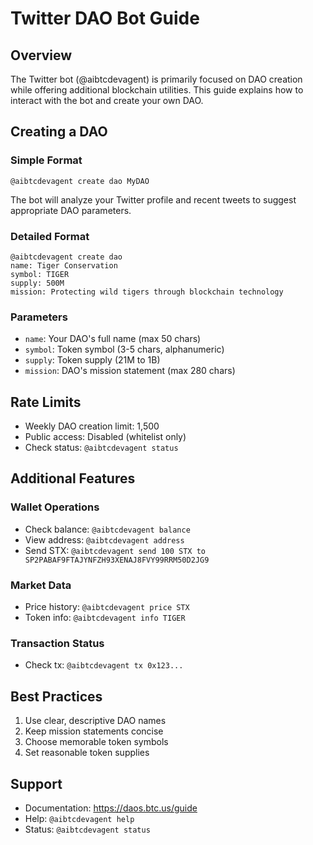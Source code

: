 # Twitter DAO Bot Guide

## Overview
The Twitter bot (@aibtcdevagent) is primarily focused on DAO creation while offering additional blockchain utilities. This guide explains how to interact with the bot and create your own DAO.

## Creating a DAO

### Simple Format
```
@aibtcdevagent create dao MyDAO
```
The bot will analyze your Twitter profile and recent tweets to suggest appropriate DAO parameters.

### Detailed Format
```
@aibtcdevagent create dao
name: Tiger Conservation
symbol: TIGER
supply: 500M
mission: Protecting wild tigers through blockchain technology
```

### Parameters
- `name`: Your DAO's full name (max 50 chars)
- `symbol`: Token symbol (3-5 chars, alphanumeric)
- `supply`: Token supply (21M to 1B)
- `mission`: DAO's mission statement (max 280 chars)

## Rate Limits
- Weekly DAO creation limit: 1,500
- Public access: Disabled (whitelist only)
- Check status: `@aibtcdevagent status`

## Additional Features

### Wallet Operations
- Check balance: `@aibtcdevagent balance`
- View address: `@aibtcdevagent address`
- Send STX: `@aibtcdevagent send 100 STX to SP2PABAF9FTAJYNFZH93XENAJ8FVY99RRM50D2JG9`

### Market Data
- Price history: `@aibtcdevagent price STX`
- Token info: `@aibtcdevagent info TIGER`

### Transaction Status
- Check tx: `@aibtcdevagent tx 0x123...`

## Best Practices
1. Use clear, descriptive DAO names
2. Keep mission statements concise
3. Choose memorable token symbols
4. Set reasonable token supplies

## Support
- Documentation: https://daos.btc.us/guide
- Help: `@aibtcdevagent help`
- Status: `@aibtcdevagent status`
